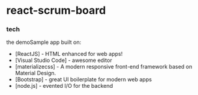 # react-scrum-board

### tech

the demoSample app built on:

* [ReactJS] - HTML enhanced for web apps!
* [Visual Studio Code] - awesome editor
* [materializecss] - A modern responsive front-end framework based on Material Design.
* [Bootstrap] - great UI boilerplate for modern web apps
* [node.js] - evented I/O for the backend
